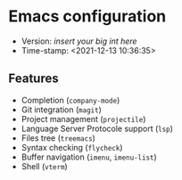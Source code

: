 # Emacs configuration

- Version: _insert your big int here_
- Time-stamp: <2021-12-13 10:36:35>

## Features

- Completion (`company-mode`)
- Git integration (`magit`)
- Project management (`projectile`)
- Language Server Protocole support (`lsp`)
- Files tree (`treemacs`)
- Syntax checking (`flycheck`)
- Buffer navigation (`imenu`, `imenu-list`)
- Shell (`vterm`)
